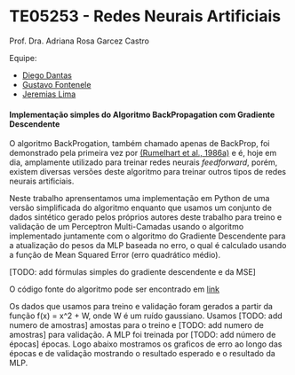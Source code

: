# TE05253 - Redes Neurais Artificiais
Prof. Dra. Adriana Rosa Garcez Castro

Equipe:
- [Diego Dantas](https://github.com/diegodantasf)
- [Gustavo Fontenele](https://github.com/gustavofont)
- [Jeremias Lima](https://github.com/j-abreu)

#### Implementação simples do Algoritmo BackPropagation com Gradiente Descendente

O algoritmo BackProgation, também chamado apenas de BackProp, foi demonstrado pela primeira vez por [(Rumelhart et al., 1986a)](https://www.nature.com/articles/323533a0) e é, hoje em dia, amplamente utilizado para treinar redes neurais _feedforward_, porém, existem diversas versões deste algoritmo para treinar outros tipos de redes neurais artificiais.

Neste trabalho aprensentamos uma implementação em Python de uma versão simplificada do algoritmo enquanto que usamos um conjunto de dados sintético gerado pelos próprios autores deste trabalho para treino e validação de um Perceptron Multi-Camadas usando o algoritmo implementado juntamente com o algoritmo do Gradiente Descendente para a atualização do pesos da MLP baseada no erro, o qual é calculado usando a função de Mean Squared Error (erro quadrático médio).

[TODO: add fórmulas simples do gradiente descendente e da MSE]

O código fonte do algoritmo pode ser encontrado em [link](https://github.com/diegodantasf/ufpa-rna-backprop)

Os dados que usamos para treino e validação foram gerados a partir da função f(x) = x^2 + W, onde W é um ruído gaussiano.
Usamos [TODO: add numero de amostras] amostas para o treino e [TODO: add numero de amostras] para validação.
A MLP foi treinada por [TODO: add número de épocas] épocas. Logo abaixo mostramos os graficos de erro ao longo das épocas e de validação mostrando o resultado esperado e o resultado da MLP.
